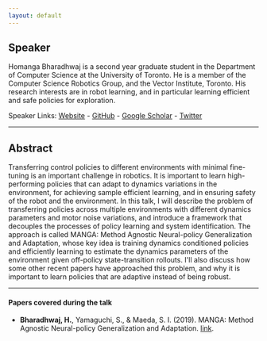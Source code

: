```yaml
---
layout: default
---
```

## Speaker
<!--<img src="assets/img/mike.jpg" alt="mike" width="270"/>-->

Homanga Bharadhwaj is a second year graduate student in the Department of Computer Science at the University of Toronto. He is a member of the Computer Science Robotics Group, and the Vector Institute, Toronto. His research interests are in robot learning, and in particular learning efficient and safe policies for exploration. 

Speaker Links: [Website](https://homangab.github.io/) - [GitHub](https://github.com/homangab/) - [Google Scholar](https://scholar.google.ca/citations?user=wwW4HRQAAAAJ&hl=en) - [Twitter](https://twitter.com/mangahomanga)

---
## Abstract
Transferring control policies to different environments with minimal fine-tuning is an important challenge in robotics. It is important to learn high-performing policies that can adapt to dynamics variations in the environment, for achieving sample efficient learning, and in ensuring safety of the robot and the environment. In this talk, I will describe the problem of transferring policies across multiple environments with different dynamics parameters and motor noise variations, and introduce a framework that decouples the processes of policy learning and system identification. The approach is called MANGA: Method Agnostic Neural-policy Generalization and Adaptation, whose key idea is training dynamics conditioned policies and efficiently learning to estimate the dynamics parameters of the environment given off-policy state-transition rollouts. I'll also discuss how some other recent papers have approached this problem, and why it is important to learn policies that are adaptive instead of being robust.

---

#### Papers covered during the talk
* **Bharadhwaj, H.**, Yamaguchi, S., & Maeda, S. I. (2019). MANGA: Method Agnostic Neural-policy Generalization and Adaptation. [link](https://arxiv.org/pdf/1911.08444.pdf).
